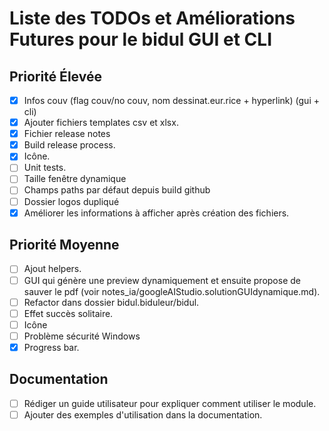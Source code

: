 # Liste des TODOs et Améliorations Futures pour le bidul GUI et CLI

## Priorité Élevée
- [x] Infos couv (flag couv/no couv, nom dessinat.eur.rice + hyperlink) (gui + cli)
- [x] Ajouter fichiers templates csv et xlsx.
- [x] Fichier release notes
- [x] Build release process.
- [x] Icône.
- [ ] Unit tests.
- [ ] Taille fenêtre dynamique
- [ ] Champs paths par défaut depuis build github
- [ ] Dossier logos dupliqué
- [x] Améliorer les informations à afficher après création des fichiers.

## Priorité Moyenne
- [ ] Ajout helpers.
- [ ] GUI qui génère une preview dynamiquement et ensuite propose de sauver le pdf (voir notes_ia/googleAIStudio.solutionGUIdynamique.md).
- [ ] Refactor dans dossier bidul.biduleur/bidul.
- [ ] Effet succès solitaire.
- [ ] Icône
- [ ] Problème sécurité Windows
- [x] Progress bar.

## Documentation
- [ ] Rédiger un guide utilisateur pour expliquer comment utiliser le module.
- [ ] Ajouter des exemples d'utilisation dans la documentation.